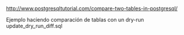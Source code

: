 http://www.postgresqltutorial.com/compare-two-tables-in-postgresql/

Ejemplo haciendo comparación de tablas con un dry-run
update_dry_run_diff.sql

